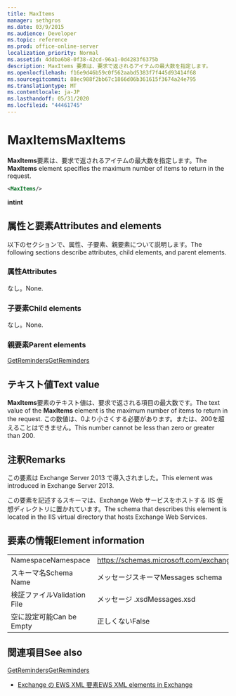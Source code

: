 ```yaml
---
title: MaxItems
manager: sethgros
ms.date: 03/9/2015
ms.audience: Developer
ms.topic: reference
ms.prod: office-online-server
localization_priority: Normal
ms.assetid: 4ddba6b8-0f38-42cd-96a1-0d4283f6375b
description: MaxItems 要素は、要求で返されるアイテムの最大数を指定します。
ms.openlocfilehash: f16e9d46b59c0f562aabd5383f7f445d93414f68
ms.sourcegitcommit: 88ec988f2bb67c1866d06b361615f3674a24e795
ms.translationtype: MT
ms.contentlocale: ja-JP
ms.lasthandoff: 05/31/2020
ms.locfileid: "44461745"
---
```

# <a name="maxitems"></a><span data-ttu-id="1419c-103">MaxItems</span><span class="sxs-lookup"><span data-stu-id="1419c-103">MaxItems</span></span>

<span data-ttu-id="1419c-104">**MaxItems**要素は、要求で返されるアイテムの最大数を指定します。</span><span class="sxs-lookup"><span data-stu-id="1419c-104">The **MaxItems** element specifies the maximum number of items to return in the request.</span></span> 
  
```XML
<MaxItems/>
```

 <span data-ttu-id="1419c-105">**int**</span><span class="sxs-lookup"><span data-stu-id="1419c-105">**int**</span></span>
## <a name="attributes-and-elements"></a><span data-ttu-id="1419c-106">属性と要素</span><span class="sxs-lookup"><span data-stu-id="1419c-106">Attributes and elements</span></span>

<span data-ttu-id="1419c-107">以下のセクションで、属性、子要素、親要素について説明します。</span><span class="sxs-lookup"><span data-stu-id="1419c-107">The following sections describe attributes, child elements, and parent elements.</span></span>
  
### <a name="attributes"></a><span data-ttu-id="1419c-108">属性</span><span class="sxs-lookup"><span data-stu-id="1419c-108">Attributes</span></span>

<span data-ttu-id="1419c-109">なし。</span><span class="sxs-lookup"><span data-stu-id="1419c-109">None.</span></span>
  
### <a name="child-elements"></a><span data-ttu-id="1419c-110">子要素</span><span class="sxs-lookup"><span data-stu-id="1419c-110">Child elements</span></span>

<span data-ttu-id="1419c-111">なし。</span><span class="sxs-lookup"><span data-stu-id="1419c-111">None.</span></span>
  
### <a name="parent-elements"></a><span data-ttu-id="1419c-112">親要素</span><span class="sxs-lookup"><span data-stu-id="1419c-112">Parent elements</span></span>

[<span data-ttu-id="1419c-113">GetReminders</span><span class="sxs-lookup"><span data-stu-id="1419c-113">GetReminders</span></span>](getreminders.md)
  
## <a name="text-value"></a><span data-ttu-id="1419c-114">テキスト値</span><span class="sxs-lookup"><span data-stu-id="1419c-114">Text value</span></span>

<span data-ttu-id="1419c-115">**MaxItems**要素のテキスト値は、要求で返される項目の最大数です。</span><span class="sxs-lookup"><span data-stu-id="1419c-115">The text value of the **MaxItems** element is the maximum number of items to return in the request.</span></span> <span data-ttu-id="1419c-116">この数値は、0より小さくする必要があります。または、200を超えることはできません。</span><span class="sxs-lookup"><span data-stu-id="1419c-116">This number cannot be less than zero or greater than 200.</span></span> 
  
## <a name="remarks"></a><span data-ttu-id="1419c-117">注釈</span><span class="sxs-lookup"><span data-stu-id="1419c-117">Remarks</span></span>

<span data-ttu-id="1419c-118">この要素は Exchange Server 2013 で導入されました。</span><span class="sxs-lookup"><span data-stu-id="1419c-118">This element was introduced in Exchange Server 2013.</span></span>
  
<span data-ttu-id="1419c-119">この要素を記述するスキーマは、Exchange Web サービスをホストする IIS 仮想ディレクトリに置かれています。</span><span class="sxs-lookup"><span data-stu-id="1419c-119">The schema that describes this element is located in the IIS virtual directory that hosts Exchange Web Services.</span></span>
  
## <a name="element-information"></a><span data-ttu-id="1419c-120">要素の情報</span><span class="sxs-lookup"><span data-stu-id="1419c-120">Element information</span></span>

|||
|:-----|:-----|
|<span data-ttu-id="1419c-121">Namespace</span><span class="sxs-lookup"><span data-stu-id="1419c-121">Namespace</span></span>  <br/> |https://schemas.microsoft.com/exchange/services/2006/messages  <br/> |
|<span data-ttu-id="1419c-122">スキーマ名</span><span class="sxs-lookup"><span data-stu-id="1419c-122">Schema Name</span></span>  <br/> |<span data-ttu-id="1419c-123">メッセージスキーマ</span><span class="sxs-lookup"><span data-stu-id="1419c-123">Messages schema</span></span>  <br/> |
|<span data-ttu-id="1419c-124">検証ファイル</span><span class="sxs-lookup"><span data-stu-id="1419c-124">Validation File</span></span>  <br/> |<span data-ttu-id="1419c-125">メッセージ .xsd</span><span class="sxs-lookup"><span data-stu-id="1419c-125">Messages.xsd</span></span>  <br/> |
|<span data-ttu-id="1419c-126">空に設定可能</span><span class="sxs-lookup"><span data-stu-id="1419c-126">Can be Empty</span></span>  <br/> |<span data-ttu-id="1419c-127">正しくない</span><span class="sxs-lookup"><span data-stu-id="1419c-127">False</span></span>  <br/> |
   
## <a name="see-also"></a><span data-ttu-id="1419c-128">関連項目</span><span class="sxs-lookup"><span data-stu-id="1419c-128">See also</span></span>



[<span data-ttu-id="1419c-129">GetReminders</span><span class="sxs-lookup"><span data-stu-id="1419c-129">GetReminders</span></span>](getreminders.md)


- [<span data-ttu-id="1419c-130">Exchange の EWS XML 要素</span><span class="sxs-lookup"><span data-stu-id="1419c-130">EWS XML elements in Exchange</span></span>](ews-xml-elements-in-exchange.md)

